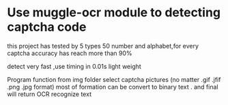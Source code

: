 # Use muggle-ocr module to detecting captcha code
this project has tested by 5 types 50 number and alphabet,for every captcha accuracy has reach more than 90%

detect very fast ,use timing in 0.01s light weight

Program function  from img folder select captcha pictures (no matter .gif .jfif .png .jpg format) most of formation can be convert to binary text .
and final will return OCR recognize text 
